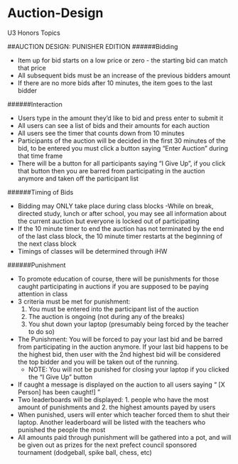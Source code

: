 # Auction-Design
U3 Honors Topics

##AUCTION DESIGN: PUNISHER EDITION
######Bidding
- Item up for bid starts on a low price or zero - the starting bid can match that price
- All subsequent bids must be an increase of the previous bidders amount
- If there are no more bids after 10 minutes, the item goes to the last bidder

######Interaction
- Users type in the amount they’d like to bid and press enter to submit it
- All users can see a list of bids and their amounts for each auction
- All users see the timer that counts down from 10 minutes
- Participants of the auction will be decided in the first 30 minutes of the bid, to be entered you must click a button saying “Enter Auction” during that time frame
- There will be a button for all participants saying “I Give Up”, if you click that button then you are barred from participating in the auction anymore and taken off the participant list

######Timing of Bids
- Bidding may ONLY take place during class blocks 
-While on break, directed study, lunch or after school, you may see all information about the current auction but everyone is locked out of participating
- If the 10 minute timer to end the auction has not terminated by the end of the last class block, the 10 minute timer restarts at the beginning of the next class block
- Timings of classes will be determined through iHW


######Punishment

- To promote education of course, there will be punishments for those caught participating in auctions if you are supposed to be paying attention in class
- 3 criteria must be met for punishment: 
    1. You must be entered into the participant list of the auction
    2. The auction is ongoing (not during any of the breaks) 
    3. You shut down your laptop (presumably being forced by the teacher to do so) 
- The Punishment: You will be forced to pay your last bid and be barred from participating in the auction anymore. If your last bid happens to be the highest bid, then user with the 2nd highest bid will be considered the top bidder and you will be taken out of the running.
  - NOTE: You will not be punished for closing your laptop if you clicked the “I Give Up” button
- If caught a message is displayed on the auction to all users saying “ [X Person] has been caught!] ”
- Two leaderboards will be displayed: 1. people who have the most amount of punishments and 2. the highest amounts payed by users
- When punished, users will enter which teacher forced them to shut their laptop. Another leaderboard will be listed with the teachers who punished the people the most
- All amounts paid through punishment will be gathered into a pot, and will be given out as prizes for the next prefect council sponsored tournament (dodgeball, spike ball, chess, etc)
